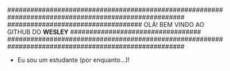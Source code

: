 ######################################################################################################
################################### OLÁ! BEM VINDO AO GITHUB DO **WESLEY** ##################################
######################################################################################################

- Eu sou um estudante (por enquanto...)!


<!--
A linguagem aqui é: Markdown (.md).
-->
